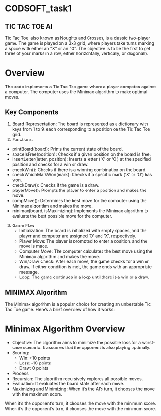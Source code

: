 # CODSOFT_task1
## TIC TAC TOE AI
Tic Tac Toe, also known as Noughts and Crosses, is a classic two-player game. The game is played on a 3x3 grid, where players take turns marking a space with either an “X” or an “O”. The objective is to be the first to get three of your marks in a row, either horizontally, vertically, or diagonally.
# Overview
The code implements a Tic Tac Toe game where a player competes against a computer. The computer uses the Minimax algorithm to make optimal moves.

## Key Components
1. Board Representation:
 The board is represented as a dictionary with keys from 1 to 9, each corresponding to a position on the Tic Tac Toe grid.
2. Functions:
  * printBoard(board): Prints the current state of the board.
  * spaceIsFree(position): Checks if a given position on the board is free.
  * insertLetter(letter, position): Inserts a letter (‘X’ or ‘O’) at the specified position and checks for a win or draw.
  *  checkWin(): Checks if there is a winning combination on the board.
  * checkWhichMarkWon(mark): Checks if a specific mark (‘X’ or ‘O’) has won.
  *  checkDraw(): Checks if the game is a draw.
  *  playerMove(): Prompts the player to enter a position and makes the move.
  *  compMove(): Determines the best move for the computer using the Minimax algorithm and makes the move.
  * minimax(board, isMaximizing): Implements the Minimax algorithm to evaluate the best possible move for the computer.
3. Game Flow
   * Initialization: The board is initialized with empty spaces, and the player and computer are assigned ‘O’ and ‘X’, respectively.
   * Player Move: The player is prompted to enter a position, and the move is made.
   * Computer Move: The computer calculates the best move using the Minimax algorithm and makes the move.
   * Win/Draw Check: After each move, the game checks for a win or draw. If either condition is met, the game ends with an appropriate message.
   * Loop: The game continues in a loop until there is a win or a draw.
## MINIMAX Algorithm
The Minimax algorithm is a popular choice for creating an unbeatable Tic Tac Toe game. Here’s a brief overview of how it works:

# Minimax Algorithm Overview
* Objective: The algorithm aims to minimize the possible loss for a worst-case scenario. It assumes that the opponent is also playing optimally.
* Scoring:
  * Win: +10 points
  * Loss: -10 points
  * Draw: 0 points
* Process:
* Recursion: The algorithm recursively explores all possible moves.
* Evaluation: It evaluates the board state after each move.
* Maximizing and Minimizing:
When it’s the AI’s turn, it chooses the move with the maximum score.

When it’s the opponent’s turn, it chooses the move with the minimum score.
When it’s the opponent’s turn, it chooses the move with the minimum score.
